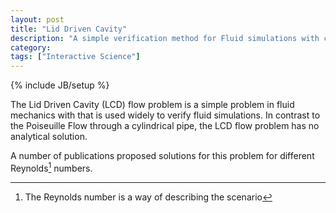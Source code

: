 ```yaml
---
layout: post
title: "Lid Driven Cavity"
description: "A simple verification method for Fluid simulations with complex behaviour"
category: 
tags: ["Interactive Science"]
---
```

{% include JB/setup %}

The Lid Driven Cavity (LCD) flow problem is a simple problem in fluid mechanics with 
that is used widely to verify fluid simulations. In contrast to the Poiseuille
Flow through a cylindrical pipe, the LCD flow problem has no analytical solution.

A number of publications proposed solutions for this problem for different 
<span id="reynolds" class="keyword">Reynolds[^reynolds]</span>
numbers.

<script>
$.getJSON("https://cdn.rawgit.com/LittleHelicase/1d758e36d6f3f753bb0e/raw/dbbe651dc656c4f8dee346eb29b48f05242416aa/ldc_100.json"
  , function(ldc100){
    console.log(ldc100);
  });
</script>

[^reynolds]: The Reynolds number is a way of describing the scenario

